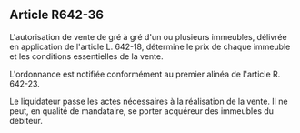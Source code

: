 Article R642-36
----
L'autorisation de vente de gré à gré d'un ou plusieurs immeubles, délivrée en
application de l'article L. 642-18, détermine le prix de chaque immeuble et les
conditions essentielles de la vente.

L'ordonnance est notifiée conformément au premier alinéa de l'article R. 642-23.

Le liquidateur passe les actes nécessaires à la réalisation de la vente. Il ne
peut, en qualité de mandataire, se porter acquéreur des immeubles du débiteur.
